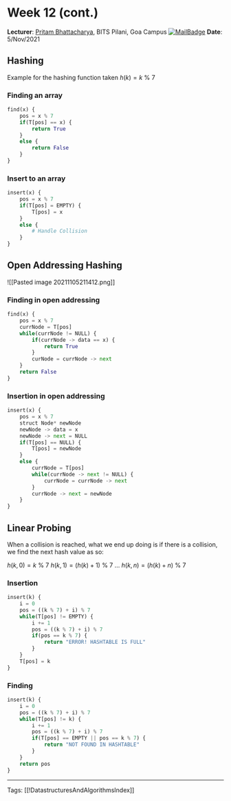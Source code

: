# Week 12 (cont.)
**Lecturer**: [Pritam Bhattacharya](http://a.impartus.com/#/profile/3467741), BITS Pilani, Goa Campus
[![MailBadge](https://img.shields.io/badge/-pritamb@goa.bits--pilani.ac.in-EA4335?style=for-the-badge&logo=gmail&logoColor=white)](mailto:pritamb@goa.bits-pilani.ac.in)
**Date**: 5/Nov/2021

## Hashing
Example for the hashing function taken $h(k) = k\ \%\ 7$

### Finding an array
```Python
find(x) {
	pos = x % 7
	if(T[pos] == x) {
		return True
	}
	else {
		return False
	}
}
```

### Insert to an array
```Python
insert(x) {
	pos = x % 7
	if(T[pos] = EMPTY) {
		T[pos] = x
	}
	else {
		# Handle Collision
	}
}
```

## Open Addressing Hashing
![[Pasted image 20211105211412.png]]
### Finding in open addressing
```Python
find(x) {
	pos = x % 7
	currNode = T[pos]
	while(currNode != NULL) {
		if(currNode -> data == x) {
			return True
		}
		curNode = currNode -> next
	}
	return False
}
```

### Insertion in open addressing
```Python
insert(x) {
	pos = x % 7
	struct Node* newNode
	newNode -> data = x
	newNode -> next = NULL
	if(T[pos] == NULL) {
		T[pos] = newNode
	}
	else {
		currNode = T[pos]
		while(currNode -> next != NULL) {
			currNode = currNode -> next
		}
		currNode -> next = newNode
	}
}
```
 
## Linear Probing
When a collision is reached, what we end up doing is if there is a collision, we find the next hash value as so:

$h(k, 0) = k\ \%\ 7$
$h(k, 1) = (h(k) + 1 )\ \%\ 7$
$...$
$h(k, n) = (h(k) + n )\ \%\ 7$

### Insertion
```Python
insert(k) {
	i = 0
	pos = ((k % 7) + i) % 7
	while(T[pos] != EMPTY) {
		i += 1
		pos = ((k % 7) + i) % 7
		if(pos == k % 7) {
			return "ERROR! HASHTABLE IS FULL"
		}
	}
	T[pos] = k
}
```

### Finding
```Python
insert(k) {
	i = 0
	pos = ((k % 7) + i) % 7
	while(T[pos] != k) {
		i += 1
		pos = ((k % 7) + i) % 7
		if(T[pos] == EMPTY || pos == k % 7) {
			return "NOT FOUND IN HASHTABLE"
		}
	}
	return pos
}
```


---
Tags: [[!DatastructuresAndAlgorithmsIndex]]